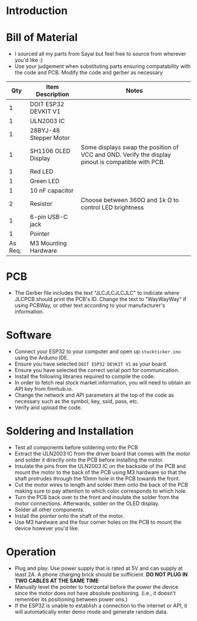 # Introduction

# Bill of Material
* I sourced all my parts from Sayal but feel free to source from wherever you'd like :)
* Use your judgement when substituting parts ensuring compatability with the code and PCB. Modify the code and gerber as necessary

Qty | Item Description | Notes |
--- | --- | --- |
1 | DOIT ESP32 DEVKIT V1  |  |
1 | ULN2003 IC |  | 
1 | 28BYJ-48 Stepper Motor |  |
1 | SH1106 OLED Display | Some displays swap the position of VCC and GND. Verify the display pinout is compatible with PCB.|
1 | Red LED |  |
1 | Green LED |  |
1 | 10 nF capacitor |  |
2 | Resistor | Choose between 360Ω and 1k Ω to control LED brightness |
1 | 6-pin USB-C jack |  |
1 | Pointer |  |
As Req. | M3 Mounting Hardware |  |

# PCB
* The Gerber file includes the text "JLCJLCJLCJLC" to indicate where JLCPCB should print the PCB's ID. Change the text to "WayWayWay" if using PCBWay, or other text according to your manufacturer's information.

# Software
* Connect your ESP32 to your computer and open up `stockticker.ino` using the Arduino IDE.
* Ensure you have selected `DOIT ESP32 DEVKIT V1` as your board.
* Ensure you have selected the correct serial port for communication.
* Install the following libraries required to compile the code:
* In order to fetch real stock market information, you will need to obtain an API key from finnhub.io.
* Change the network and API parameters at the top of the code as necessary such as the symbol, key, ssid, pass, etc.
* Verify and upload the code.

# Soldering and Installation

* Test all components before soldering onto the PCB
* Extract the ULN2003 IC from the driver board that comes with the motor and solder it directly onto the PCB before installing the motor.
* Insulate the pins from the ULN2003 IC on the backside of the PCB and mount the motor to the back of the PCB using M3 hardware so that the shaft protrudes through the 10mm hole in the PCB towards the front.
* Cut the motor wires to length and solder them onto the back of the PCB making sure to pay attention to which color corresponds to which hole.
* Turn the PCB back over to the front and insulate the solder from the motor connections. Afterwards, solder on the OLED display.
* Solder all other components.
* Install the pointer onto the shaft of the motor.
* Use M3 hardware and the four corner holes on the PCB to mount the device however you'd like.


# Operation

* Plug and play. Use power supply that is rated at 5V and can supply at least 2A. A phone charging brick should be sufficient. **DO NOT PLUG IN TWO CABLES AT THE SAME TIME**
* Manually level the pointer to horizontal before the power the device since the motor does not have absolute positioning. (i.e., it doesn’t remember its positioning between power ons.)
* If the ESP32 is unable to establish a connection to the internet or API, it will automatically enter demo mode and generate random data.

  
  
   
